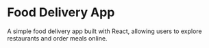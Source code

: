 # Food Delivery App
A simple food delivery app built with React, allowing users to explore restaurants and order meals online.